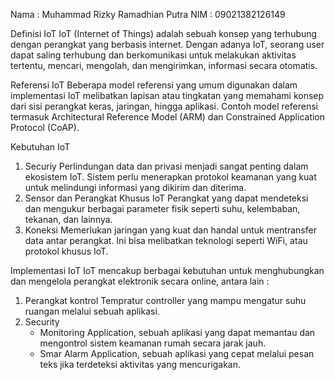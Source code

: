 Nama : Muhammad Rizky Ramadhian Putra
NIM  : 09021382126149

Definisi IoT 
IoT (Internet of Things) adalah sebuah konsep yang terhubung dengan perangkat yang berbasis internet. Dengan adanya IoT, seorang user dapat saling terhubung dan berkomunikasi untuk melakukan aktivitas tertentu, mencari, mengolah, dan mengirimkan, informasi secara otomatis.

Referensi IoT
Beberapa model referensi yang umum digunakan dalam implementasi IoT melibatkan lapisan atau tingkatan yang memahami konsep dari sisi perangkat keras, jaringan, hingga aplikasi. Contoh model referensi termasuk Architectural Reference Model (ARM) dan Constrained Application Protocol (CoAP).

Kebutuhan IoT
1. Securiy
   Perlindungan data dan privasi menjadi sangat penting dalam ekosistem IoT. Sistem perlu menerapkan protokol keamanan yang kuat
   untuk melindungi informasi yang dikirim dan diterima.
2. Sensor dan Perangkat Khusus IoT
   Perangkat yang dapat mendeteksi dan mengukur berbagai parameter fisik seperti suhu, kelembaban, tekanan, dan lainnya.
3. Koneksi
   Memerlukan jaringan yang kuat dan handal untuk mentransfer data antar perangkat. Ini bisa melibatkan teknologi seperti WiFi,
   atau protokol khusus IoT.

Implementasi IoT
IoT mencakup berbagai kebutuhan untuk menghubungkan dan mengelola perangkat elektronik secara online, antara lain :
1. Perangkat kontrol 
   Tempratur controller yang mampu mengatur suhu ruangan melalui sebuah aplikasi.
2. Security
   - Monitoring Application, sebuah aplikasi yang dapat memantau dan mengontrol sistem keamanan rumah secara jarak jauh.
   - Smar Alarm Application, sebuah aplikasi yang cepat melalui pesan teks jika terdeteksi aktivitas yang mencurigakan.



   
